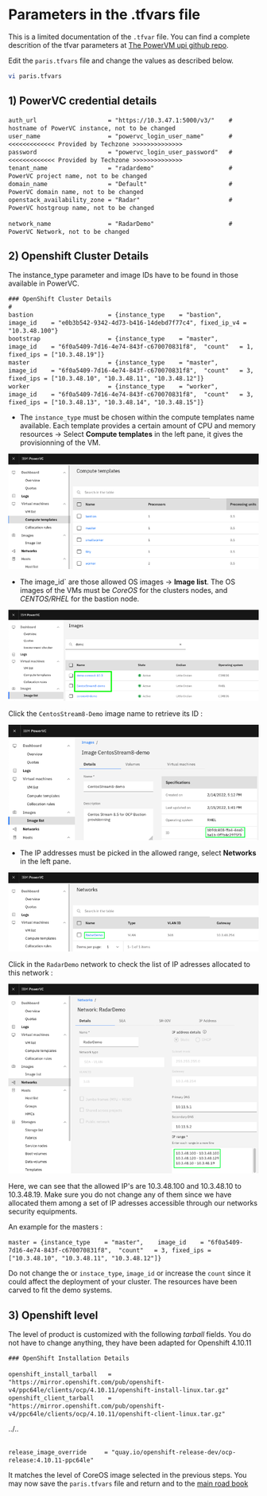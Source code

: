 # Parameters in the .tfvars file

This is a limited documentation of the `.tfvar` file. You can find a complete descrition of the tfvar parameters at [The PowerVM upi github repo](https://github.com/ocp-power-automation/ocp4-upi-powervm/blob/master/docs/var.tfvars-doc.md).

Edit the `paris.tfvars` file and change the values as described below.

```sh
vi paris.tfvars
```

## 1) PowerVC credential details

```text
auth_url                    = "https://10.3.47.1:5000/v3/"    # hostname of PowerVC instance, not to be changed
user_name                   = "powervc_login_user_name"       # <<<<<<<<<<<<< Provided by Techzone >>>>>>>>>>>>>>
password                    = "powervc_login_user_password"   # <<<<<<<<<<<<< Provided by Techzone >>>>>>>>>>>>>>
tenant_name                 = "radardemo"                     # PowerVC project name, not to be changed
domain_name                 = "Default"                       # PowerVC domain name, not to be changed
openstack_availability_zone = "Radar"                         # PowerVC hostgroup name, not to be changed

network_name                = "RadarDemo"                     # PowerVC Network, not to be changed
````

## 2) Openshift Cluster Details

The instance_type parameter and image IDs have to be found in those available in PowerVC.

```text
### OpenShift Cluster Details
#
bastion                     = {instance_type    = "bastion",   image_id    = "e0b3b542-9342-4d73-b416-14debd7f77c4", fixed_ip_v4 = "10.3.48.100"}
bootstrap                   = {instance_type    = "master",    image_id    = "6f0a5409-7d16-4e74-843f-c670070831f8",  "count"   = 1, fixed_ips = ["10.3.48.19"]}
master                      = {instance_type    = "master",    image_id    = "6f0a5409-7d16-4e74-843f-c670070831f8",  "count"   = 3, fixed_ips = ["10.3.48.10", "10.3.48.11", "10.3.48.12"]}
worker                      = {instance_type    = "worker",    image_id    = "6f0a5409-7d16-4e74-843f-c670070831f8",  "count"   = 3, fixed_ips = ["10.3.48.13", "10.3.48.14", "10.3.48.15"]}
```

* The `instance_type` must be chosen within the compute templates name available. Each template provides a certain amount of CPU and memory resources -> Select **Compute templates** in the left pane, it gives the provisionning of the VM.

![image](images/tfvars-0.png)

* The image_id` are those allowed OS images -> **Image list**. The OS images of the VMs must be *CoreOS* for the clusters nodes, and *CENTOS/RHEL* for the bastion node.

![image](images/tfvars-1.png)

Click the `CentosStream8-Demo` image name to retrieve its ID :

![image](images/tfvars-2.png)

* The IP addresses must be picked in the allowed range, select **Networks** in the left pane.

![image](images/tfvars-3.png)

Click in the `RadarDemo` network to check the list of IP adresses allocated to this network :

![image](images/tfvars-4.png)

Here, we can see that the allowed IP's are 10.3.48.100 and 10.3.48.10 to 10.3.48.19.
Make sure you do not change any of them since we have allocated them among a set of IP
adresses accessible through our networks security equipments.

An example for the masters :

```text
master = {instance_type    = "master",    image_id    = "6f0a5409-7d16-4e74-843f-c670070831f8",  "count"   = 3, fixed_ips = ["10.3.48.10", "10.3.48.11", "10.3.48.12"]}
```

Do not change the or `instace_type`, `image_id` or increase the `count` since it could affect the deployment of your cluster. The resources have been carved to fit the demo systems.

## 3) Openshift level

The level of product is customized with the following *tarball* fields. You do not have to change anything, they have been adapted for Openshift 4.10.11

```text
### OpenShift Installation Details

openshift_install_tarball   = "https://mirror.openshift.com/pub/openshift-v4/ppc64le/clients/ocp/4.10.11/openshift-install-linux.tar.gz"
openshift_client_tarball    = "https://mirror.openshift.com/pub/openshift-v4/ppc64le/clients/ocp/4.10.11/openshift-client-linux.tar.gz"
```

../..

```text

release_image_override     = "quay.io/openshift-release-dev/ocp-release:4.10.11-ppc64le"

```

It matches the level of CoreOS image selected in the previous steps.
You may now save the `paris.tfvars` file and return and to the [main road book](install-with-powervc.md)
